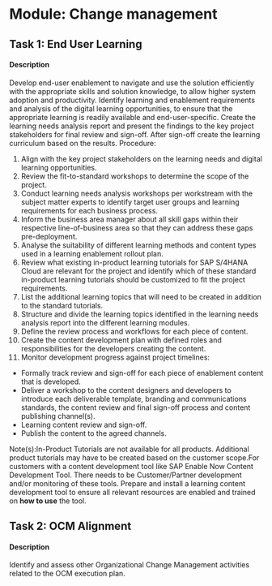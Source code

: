 
# Module: Change management
## Task 1: End User Learning
#### Description
Develop end-user enablement to navigate and use the solution efficiently with the appropriate skills and solution knowledge, to allow higher system adoption and productivity. Identify learning and enablement requirements and analysis of the digital learning opportunities, to ensure that the appropriate learning is readily available and end-user-specific. Create the learning needs analysis report and present the findings to the key project stakeholders for final review and sign-off. After sign-off create the learning curriculum based on the results. 
Procedure: 
1. Align with the key project stakeholders on the learning needs and digital learning opportunities.
2. Review the fit-to-standard workshops to determine the scope of the project.
3. Conduct learning needs analysis workshops per workstream with the subject matter experts to identify target user groups and learning requirements for each business process.
4. Inform the business area manager about all skill gaps within their respective line-of-business area so that they can address these gaps pre-deployment.
5. Analyse the suitability of different learning methods and content types used in a learning enablement rollout plan.
6. Review what existing in-product learning tutorials for SAP S/4HANA Cloud are relevant for the project and identify which of these standard in-product learning tutorials should be customized to fit the project requirements.
7. List the additional learning topics that will need to be created in addition to the standard tutorials.
8. Structure and divide the learning topics identified in the learning needs analysis report into the different learning modules.
9. Define the review process and workflows for each piece of content.
10. Create the content development plan with defined roles and responsibilities for the developers creating the content.
11. Monitor development progress against project timelines: 
* Formally track review and sign-off for each piece of enablement content that is developed.
* Deliver a workshop to the content designers and developers to introduce each deliverable template, branding and communications standards, the content review and final sign-off process and content publishing channel(s).
* Learning content review and sign-off.
* Publish the content to the agreed channels.

Note(s):In-Product Tutorials are not available for all products. Additional product tutorials may have to be created based on the customer scope.For customers with a content development tool like SAP Enable Now Content Development Tool. There needs to be Customer/Partner development and/or monitoring of these tools.
Prepare and install a learning content development tool to ensure all relevant resources are enabled and trained on **how to use** the tool.

## Task 2: OCM Alignment
#### Description
Identify and assess other Organizational Change Management activities related to the OCM execution plan.
